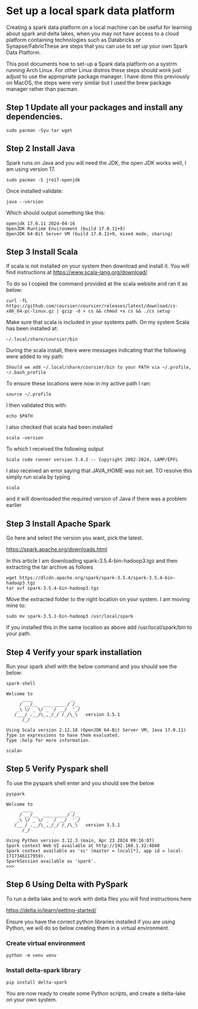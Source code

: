 # Set up a local spark data platform

Creating a spark data platform on a local machine can be useful for learning about spark and delta lakes, when you may not have access to a cloud platform containing technologies such as Databricks or Synapse/FabricThese are steps that you can use to set up your own Spark Data Platform.

This post documents how to set-up a Spark data platform on a systrm running Arch Linux. For other Linux distros these steps should work just adjust to use the appropriate package manager. I have done this previously on MacOS, the steps were very similar but I used the brew package manager rather than pacman.

## Step 1 Update all your packages and install any dependencies.

``` shell
sudo pacman -Syu tar wget
```

## Step 2 Install Java

Spark runs on Java and you will need the JDK, the open JDK works well, I am using version 17.

``` shell
sudo pacman -S jre17-openjdk
```

Once installed validate:

``` shell
java --version
```

Which should output something like this:

``` shell
openjdk 17.0.11 2024-04-16 
OpenJDK Runtime Environment (build 17.0.11+9) 
OpenJDK 64-Bit Server VM (build 17.0.11+9, mixed mode, sharing)
```

## Step 3 Install Scala

If scala is not installed on your system then download and install it. You will find instructions at https://www.scala-lang.org/download/

To do so I copied the command provided at the scala website and ran it as below:

``` shell
curl -fL https://github.com/coursier/coursier/releases/latest/download/cs-x86_64-pc-linux.gz | gzip -d > cs && chmod +x cs && ./cs setup
```

Make sure that scala is included in your systems path. On my system Scala has been installed at: 

``` shell
~/.local/share/coursier/bin
```

During the scala install, there were messages indicating that the following were added to my path:

``` shell
Should we add ~/.local/share/coursier/bin to your PATH via ~/.profile, ~/.bash_profile
```

To ensure these locations were now in my active path I ran:

``` shell
source ~/.profile
```

I then validated this with: 

``` shell
echo $PATH
```

I also checked that scala had been installed

``` shell
scala -version
```

To which I received the following output

``` shell
Scala code runner version 3.4.2 -- Copyright 2002-2024, LAMP/EPFL
```

I also received an error saying that JAVA_HOME was not set. TO resolve this simply run scala by typing 

``` shell
scala 
```

and it will downloaded the required version of Java if there was a problem earlier

## Step 3 Install Apache Spark

Go here and select the version you want, pick the latest.

https://spark.apache.org/downloads.html

In this article I am downloading spark-3.5.4-bin-hadoop3.tgz and then extracting the tar archive as follows

``` shell
wget https://dlcdn.apache.org/spark/spark-3.5.4/spark-3.5.4-bin-hadoop3.tgz
tar xvf spark-3.5.4-bin-hadoop3.tgz
```

Move the extracted folder to the right location on your system. I am moving mine to:

``` shell
sudo mv spark-3.5.1-bin-hadoop3 /usr/local/spark
```

If you installed this in the same location as above add /usr/local/spark/bin to your path.

## Step 4 Verify your spark installation

Run your spark shell with the below command and you should see the below:

``` shell
spark-shell

Welcome to
      ____              __
     / __/__  ___ _____/ /__
    _\ \/ _ \/ _ `/ __/  '_/
   /___/ .__/\_,_/_/ /_/\_\   version 3.5.1
      /_/
         
Using Scala version 2.12.18 (OpenJDK 64-Bit Server VM, Java 17.0.11)
Type in expressions to have them evaluated.
Type :help for more information.

scala> 
```

## Step 5 Verify Pyspark shell

To use the pyspark shell enter and you should see the below

``` shell
pyspark

Welcome to
      ____              __
     / __/__  ___ _____/ /__
    _\ \/ _ \/ _ `/ __/  '_/
   /__ / .__/\_,_/_/ /_/\_\   version 3.5.1
      /_/

Using Python version 3.12.3 (main, Apr 23 2024 09:16:07)
Spark context Web UI available at http://192.168.1.32:4040
Spark context available as 'sc' (master = local[*], app id = local-1717346117959).
SparkSession available as 'spark'.
>>> 
```

## Step 6 Using Delta with PySpark

To run a delta lake and to work with delta files you will find instructions here

https://delta.io/learn/getting-started/

Ensure you have the correct python libraries installed if you are using Python, we will do so below creating them in a virtual environment.

### Create virtual environment

``` shell
python -m venv venv
```

### Install delta-spark library

``` shell
pip install delta-spark
```

You are now ready to create some Python scripts, and create a delta-lake on your own system.
